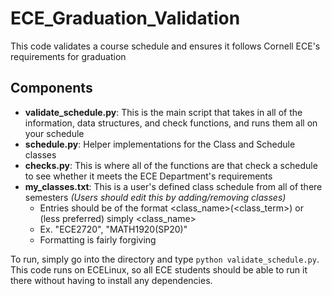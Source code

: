 # ECE_Graduation_Validation
This code validates a course schedule and ensures it follows Cornell ECE's requirements for graduation

## Components

* **validate_schedule.py**: This is the main script that takes in all of the information, data structures, and check functions, and runs them all on your schedule
* **schedule.py**: Helper implementations for the Class and Schedule classes
* **checks.py**: This is where all of the functions are that check a schedule to see whether it meets the ECE Department's requirements
* **my_classes.txt**: This is a user's defined class schedule from all of there semesters _(Users should edit this by adding/removing classes)_
  * Entries should be of the format <class_name>(<class_term>) or (less preferred) simply <class_name>
  * Ex. "ECE2720", "MATH1920(SP20)"
  * Formatting is fairly forgiving

To run, simply go into the directory and type `python validate_schedule.py`. This code runs on ECELinux, so all ECE students should be able to run it there without having to install any dependencies.
